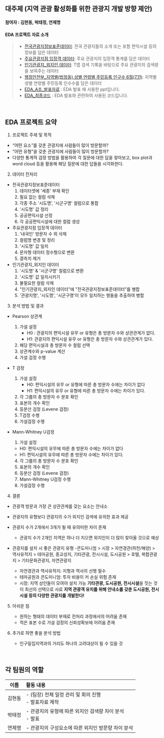 ## 대주제 (지역 관광 활성화를 위한 관광지 개발 방향 제안)
#### 참여자 : 김현동, 박태정, 연제명
#### EDA 프로젝트 자료 소개
>* [전국관광지정보표준데이터](https://www.data.go.kr/data/15021141/standard.do): 전국 관광지들의 소개 또는 포함 편익시설 등의 정보를 담은 데이터
>* [주요관광지점 입장객 데이터](https://know.tour.go.kr/stat/visitStatDis/table.do): 주요 관광지의 입장객 통계를 담은 데이터
>* [인기관광지_외지인 데이터](https://datalab.visitkorea.or.kr/datalab/portal/main/getMainForm.do): T맵 검색 기록을 바탕으로 주요 관광지의 검색량을 보여주는 데이터
>* [행정안전부_지역별(법정동) 성별 연령별 주민등록 인구수 6월(7.11)](https://www.data.go.kr/data/15108074/openapi.do?recommendDataYn=Y): 지역별 셩별 연령별 주민등록 인수수를 담은 데이터
>* [EDA_A조_발표자료](https://github.com/donny0417/10th-EDA/files/12266950/EDA_A._.pdf) : EDA 발표 때 사용한 ppt입니다.
>* [EDA_최종코드](https://github.com/donny0417/10th-EDA/files/12266954/EDA_._A.zip) : EDA 발표와 관련하여 사용된 코드입니다.



<br>

## EDA 프로젝트 요약
1.  프로젝트 주제 및 목적
  -  “어떤 요소”를 갖춘 관광지에 사람들이 많이 방문할까?
  -  "어떤 유형"을 갖춘 관광지에 사람들이 많이 방문할까?
  -  다양한 통계적 검정 방법을 활용하여 각 질문에 대한 답을 찾아보고, box plot과 word cloud 등을 활용해 해당 질문에 대한 답들을 시각화한다.

2. 데이터 전처리
  - 전국관광지정보표준데이터
    1. 데이터셋에 '세종' 부재 확인
    2. 필요 없는 컬럼 삭제
    3. 각종 주소 '시도명’, '시군구명' 컬럼으로 통합
    4. '시도명' 값 정리
    5. 공공편익시설 선정
    6. 각 공공편익시설에 대한 컬럼 생성
  - 주요관광지점 입장객 데이터
    1. '내국인' 방문자 수 외 삭제
    2. 컬럼명 변경 및 정리
    3. '시도명' 값 일치
    4. 문자형 데이터 정수형으로 변환
    5. 결측치 제거
  - 인기관광지_외지인 데이터
    1. '시도명' & '시군구명' 컬럼으로 변환
    2. '시도명' 값 일치시키기
    3. 불필요한 컬럼 삭제
    4. "인기관광지_외지인 데이터"에 "전국관광지정보표준데이터"를 병합
    5. '관광지명', '시도명', '시군구명'이 모두 일치하는 행들을 추출하여 병합


3. 분석 방법 및 결과
  - Pearson 상관계
    1. 가설 설정
       - H0 : 관광지의 편익시설 유무 or 유형은 총 방문자 수와 상관관계가 없다.
       - H1: 관광지의 편익시설 유무 or 유형은 총 방문자 수와 상관관계가 있다.
    2. 해당 편익시설과 총 방문자 수 컬럼 선택
    3. 상관계수와 p-value 계산
    4. 가설 검정 수행

  - T 검정
    1. 가설 설정
       - H0: 편익시설의 유무 or 유형에 따른 총 방문자 수에는 차이가 없다
       - H1: 편익시설의 유무 or 유형에 따른 총 방문자 수에는 차이가 있다.
    2. 각 그룹의 총 방문자 수 분포 확인
    3. 표본의 개수 확인
    4. 등분산 검정 (Levene 검정)
    5. T검정 수행
    6. 가설검정 수행

  - Mann-Whitney U검정
    1. 가설 설정
      - H0: 편익시설의 유무에 따른 총 방문자 수에는 차이가 없다
      - H1: 편익시설의 유무에 따른 총 방문자 수에는 차이가 있다.
    4. 각 그룹의 총 방문자 수 분포 확인
    5. 표본의 개수 확인
    6. 등분산 검정 (Levene 검정)
    7. Mann-Whitney U검정 수행
    8. 가설검정 수행

4. 결론
- 관광객 방문과 가장 큰 상관관계를 갖는 요소는 안내소
- 관광지의 유형보다 관광지의 수가 외지인 검색에 유의한 효과 제공
- 관광지 수가 2개에서 3개가 될 때 유의미한 차이 존재
  - 관광지 수가 2개인 지역은 하나 더 지으면 외지인이 더 많이 찾아올 것으로 예상

- 관광지를 설치 시 좋은 관광지 유형
  -콘도미니엄 > 시장 > 자연경관(하천/해양) > 역사유적지 > 테마공원, 종교성지, 기타관광, 전시시설, 도시공원 > 호텔, 복합관광지 > 기타문화관광지, 자연관광지
  - 자연경관과 역사유적지: 지형과 역사의 선행 필수 
  - 테마공원과 콘도미니엄: 투자 비용이 커 손실 위험 존재
  - 시장: 지역 상인들이 모여야 설치 가능
**기타관광, 도시공원, 전시시설**을 짓는 것이 최선의 선택으로 사료
**지역 관광객 유치를 위해 안내소를 갖춘 도시공원, 전시시설 등의 다양한 관광지를 개발한다!**
    
5. 아쉬운 점
   - 원하는 형태의 데이터 부재로 전처리 과정에서의 어려움 존재
   - 적은 표본 수로 가설 검정의 신뢰성확보에 어려움 존재

6. 추가로 하면 좋을 분석 방법
   - 인구밀집지역과의 거리도 하나의 고려대상이 될 수 있을 것

<br>

## 각 팀원의 역할
 
|이름|활동 내용| 
|:---:|:---|
|김현동| - (팀장) 전체 일정 관리 및 회의 진행<br> - 발표자료 제작| 
|박태정| - 관광지의 유형에 따른 외지인 검색량 차이 분석 <br> - 발표| 
|연제명| - 관광지의 구성요소에 따른 외지인 방문량 차이 분석 |
<br/>   
